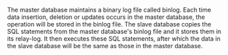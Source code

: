 The master database maintains a binary log file called binlog. Each time data insertion, deletion or updates occurs in
the master database, the operation will be stored in the binlog file. The slave database copies the SQL statements from
the master database's binlog file and it stores them in its relay-log. It then executes these SQL statements, after
which the data in the slave database will be the same as those in the master database.